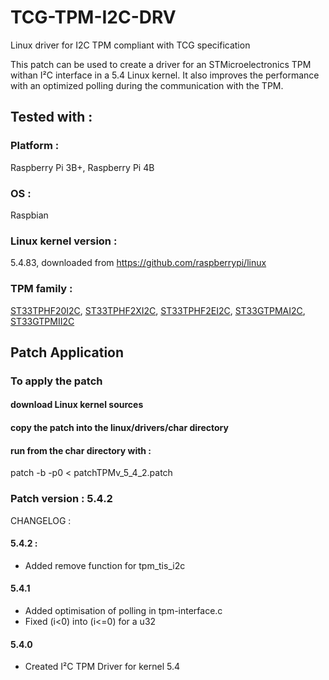 # TCG-TPM-I2C-DRV
Linux driver for I2C TPM compliant with TCG specification

This patch can be used to create a driver for an STMicroelectronics TPM withan I²C interface in a 5.4 Linux kernel.
It also improves the performance with an optimized polling during the communication with the TPM. 

## Tested with :

### Platform :
Raspberry Pi 3B+, Raspberry Pi 4B
### OS : 
Raspbian 
### Linux kernel version : 
5.4.83, downloaded from https://github.com/raspberrypi/linux
### TPM family :
[ST33TPHF20I2C](https://www.st.com/en/secure-mcus/st33tphf20i2c.html), [ST33TPHF2XI2C](https://www.st.com/en/secure-mcus/st33tphf2xi2c.html), [ST33TPHF2EI2C](https://www.st.com/en/secure-mcus/st33tphf2ei2c.html), [ST33GTPMAI2C](https://www.st.com/en/secure-mcus/st33gtpmai2c.html), [ST33GTPMII2C](https://www.st.com/en/secure-mcus/st33gtpmii2c.html)

## Patch Application

### To apply the patch
#### download Linux kernel sources
#### copy the patch into the linux/drivers/char directory
#### run from the char directory with :
patch -b -p0 < patchTPMv_5_4_2.patch


### Patch version : 5.4.2
CHANGELOG : 

#### 5.4.2 : 
- Added remove function for tpm_tis_i2c

#### 5.4.1
- Added optimisation of polling in tpm-interface.c 
- Fixed (i<0) into (i<=0) for a u32

#### 5.4.0
- Created I²C TPM Driver for kernel 5.4
